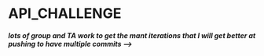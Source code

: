 # API_CHALLENGE


##### lots of group and TA work to get the mant iterations that I will get better at pushing to have multiple commits -->
